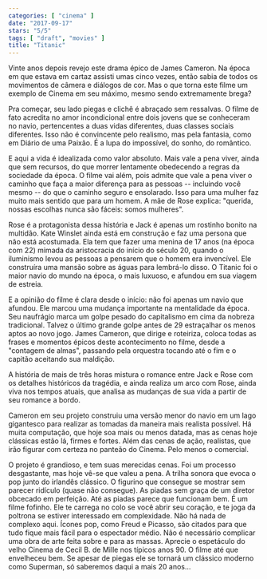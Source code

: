 ```yaml
---
categories: [ "cinema" ]
date: "2017-09-17"
stars: "5/5"
tags: [ "draft", "movies" ]
title: "Titanic"
---
```

Vinte anos depois revejo este drama épico de James Cameron. Na época
em que estava em cartaz assisti umas cinco vezes, então sabia de todos
os movimentos de câmera e diálogos de cor. Mas o que torna este filme
um exemplo de Cinema em seu máximo, mesmo sendo extremamente brega?

Pra começar, seu lado piegas e clichê é abraçado sem ressalvas. O
filme de fato acredita no amor incondicional entre dois jovens que se
conheceram no navio, pertencentes a duas vidas diferentes, duas classes
sociais diferentes. Isso não é convincente pelo realismo, mas pela
fantasia, como em Diário de uma Paixão. É a lupa do impossível,
do sonho, do romântico.

E aqui a vida é idealizada como valor absoluto. Mais vale a pena viver,
ainda que sem recursos, do que morrer lentamente obedecendo a regras da
sociedade da época. O filme vai além, pois admite que vale a pena viver
o caminho que faça a maior diferença para as pessoas -- incluindo você
mesmo -- do que o caminho seguro e ensolarado. Isso para uma mulher faz
muito mais sentido que para um homem. A mãe de Rose explica: "querida,
nossas escolhas nunca são fáceis: somos mulheres".

Rose é a protagonista dessa história e Jack é apenas um rostinho
bonito na multidão. Kate Winslet ainda está em construção e faz uma
persona que não está acostumada. Ela tem que fazer uma menina de 17
anos (na época com 22) mimada da aristocracia do início do século
20, quando o iluminismo levou as pessoas a pensarem que o homem era
invencível. Ele construíra uma mansão sobre as águas para lembrá-lo
disso. O Titanic foi o maior navio do mundo na época, o mais luxuoso,
e afundou em sua viagem de estreia.

E a opinião do filme é clara desde o início: não foi apenas um
navio que afundou. Ele marcou uma mudança importante na mentalidade
da época. Seu naufrágio marca um golpe pesado do capitalismo em
cima da nobreza tradicional. Talvez o último grande golpe antes de 29
estraçalhar os menos aptos ao novo jogo. James Cameron, que dirige e
roteiriza, coloca todas as frases e momentos épicos deste acontecimento
no filme, desde a "contagem de almas", passando pela orquestra tocando
até o fim e o capitão aceitando sua maldição.

A história de mais de três horas mistura o romance entre Jack e Rose
com os detalhes históricos da tragédia, e ainda realiza um arco com
Rose, ainda viva nos tempos atuais, que analisa as mudanças de sua vida
a partir de seu romance a bordo.

Cameron em seu projeto construiu uma versão menor do navio em um
lago gigantesco para realizar as tomadas da maneira mais realista
possível. Há muita computação, que hoje soa mais ou menos datada,
mas as cenas hoje clássicas estão lá, firmes e fortes. Além das
cenas de ação, realistas, que irão figurar com certeza no panteão
do Cinema. Pelo menos o comercial.

O projeto é grandioso, e tem suas merecidas cenas. Foi um processo
desgastante, mas hoje vê-se que valeu a pena. A trilha sonora que
evoca o pop junto do irlandês clássico. O figurino que consegue se
mostrar sem parecer ridículo (quase não consegue). As piadas sem
graça de um diretor obcecado em perfeição. Até as piadas parece que
funcionam bem. É um filme fofinho. Ele te carrega no colo se você
abrir seu coração, e te joga da poltrona se estiver interessado em
complexidade. Não há nada de complexo aqui. Ícones pop, como Freud e
Picasso, são citados para que tudo fique mais fácil para o espectador
médio. Não é necessário complicar uma obra de arte feita sobre e para
as massas. Aprecie o espetáculo do velho Cinema de Cecil B. de Mille nos
típicos anos 90. O filme até que envelheceu bem. Se apesar de piegas
ele se tornará um clássico moderno como Superman, só saberemos daqui
a mais 20 anos...
